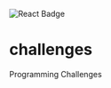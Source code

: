 ![React Badge](https://img.shields.io/badge/-Java-black?style=flat-square&logo=java)

# challenges
Programming Challenges
